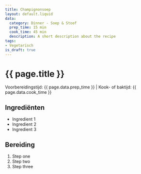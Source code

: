 ```yaml
---
title: Champignonsoep
layout: default.liquid
data:
  category: Dinner - Soep & Stoof
  prep_time: 15 min
  cook_time: 45 min
  description: A short description about the recipe
tags:
- Vegetarisch
is_draft: true
---
```

# {{ page.title }}

Voorbereidingstijd: {{ page.data.prep_time }} | Kook- of baktijd: {{ page.data.cook_time }}

## Ingrediënten
- Ingredient 1
- Ingredient 2
- Ingredient 3

## Bereiding
1. Step one
2. Step two
3. Step three

